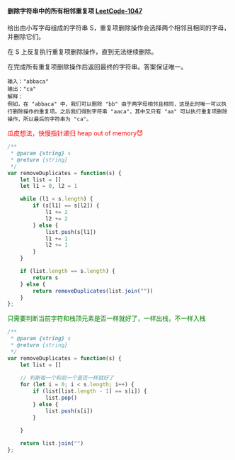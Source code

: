 #### 删除字符串中的所有相邻重复项 [LeetCode-1047](https://leetcode.cn/problems/remove-all-adjacent-duplicates-in-string/)

给出由小写字母组成的字符串 S，重复项删除操作会选择两个相邻且相同的字母，并删除它们。

在 S 上反复执行重复项删除操作，直到无法继续删除。

在完成所有重复项删除操作后返回最终的字符串。答案保证唯一。

```
输入："abbaca"
输出："ca"
解释：
例如，在 "abbaca" 中，我们可以删除 "bb" 由于两字母相邻且相同，这是此时唯一可以执行删除操作的重复项。之后我们得到字符串 "aaca"，其中又只有 "aa" 可以执行重复项删除操作，所以最后的字符串为 "ca"。
```

<font color=red>瓜皮想法，快慢指针递归 heap out of memory😈</font>

```js
/**
 * @param {string} s
 * @return {string}
 */
var removeDuplicates = function(s) {
    let list = []
    let l1 = 0, l2 = 1

    while (l1 < s.length) {
        if (s[l1] == s[l2]) {
            l1 += 2
            l2 += 2
        } else {
            list.push(s[l1])
            l1 += 1
            l2 += 1
        }
    }

    if (list.length == s.length) {
        return s
    } else {
        return removeDuplicates(list.join(""))
    }
};
```
<font color=green>只需要判断当前字符和栈顶元素是否一样就好了，一样出栈，不一样入栈</font>

```js
/**
 * @param {string} s
 * @return {string}
 */
var removeDuplicates = function(s) {
    let list = []
    
    // 判断每一个和前一个是否一样就好了
    for (let i = 0; i < s.length; i++) {
        if (list[list.length - 1] == s[i]) {
            list.pop()
        } else {
            list.push(s[i])
        }
        
    }

    return list.join("")
};
```

